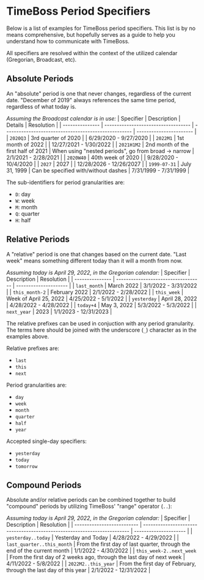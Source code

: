 # TimeBoss Period Specifiers
Below is a list of examples for TimeBoss period specifiers. This list is by no means comprehensive, but hopefully serves as a guide to help
you understand how to communicate with TimeBoss.

All specifiers are resolved within the context of the utilized calendar (Gregorian, Broadcast, etc).

## Absolute Periods
An "absolute" period is one that never changes, regardless of the current date. "December of 2019" always references the same time period,
regardless of what today is.

_Assuming the Broadcast calendar is in use:_
| Specifier       | Description                         | Details                                              | Resolution              |
| --------------- | ----------------------------------- | ---------------------------------------------------- | ----------------------- |
| `2020Q3`        | 3rd quarter of 2020                 |                                                      | 6/29/2020 - 9/27/2020   |
| `2022M1`        | 1st month of 2022                   |                                                      | 12/27/2021 - 1/30/2022  |
| `2021H1M2`      | 2nd month of the first half of 2021 | When using "nested periods", go from broad -> narrow | 2/1/2021 - 2/28/2021    |
| `2020W40`       | 40th week of 2020                   |                                                      | 9/28/2020 - 10/4/2020   |
| `2027`          | 2027                                |                                                      | 12/28/2026 - 12/26/2027 |
| `1999-07-31`    | July 31, 1999                       | Can be specified with/without dashes                 | 7/31/1999 - 7/31/1999   |

The sub-identifiers for period granularities are:
- `D`: day
- `W`: week
- `M`: month
- `Q`: quarter
- `H`: half

## Relative Periods
A "relative" period is one that changes based on the current date. "Last week" means something different today than it will a month from now.

_Assuming today is April 29, 2022, in the Gregorian calendar:_
| Specifier       | Description                         | Resolution            |
| --------------- | ----------------------------------- | --------------------- |
| `last_month`    | March 2022                          | 3/1/2022 - 3/31/2022  |
| `this_month-2`  | February 2022                       | 2/1/2022 - 2/28/2022  |
| `this_week`     | Week of April 25, 2022              | 4/25/2022 - 5/1/2022  |
| `yesterday`     | April 28, 2022                      | 4/28/2022 - 4/28/2022 |
| `today+4`       | May 3, 2022                         | 5/3/2022 - 5/3/2022   |
| `next_year`     | 2023                                | 1/1/2023 - 12/31/2023 |

The relative prefixes can be used in conjuction with any period granularity. The terms here should be joined with the underscore (`_`) character as in the examples above.

Relative prefixes are:
- `last`
- `this`
- `next`

Period granularities are:
- `day`
- `week`
- `month`
- `quarter`
- `half`
- `year`

Accepted single-day specifiers:
- `yesterday`
- `today`
- `tomorrow`

## Compound Periods
Absolute and/or relative periods can be combined together to build "compound" periods by utilizing TimeBoss' "range" operator (`..`):

_Assuming today is April 29, 2022, in the Gregorian calendar:_
| Specifier                  | Description                                                              | Resolution            |
| -------------------------- | ------------------------------------------------------------------------ | --------------------- |
| `yesterday..today`         | Yesterday and Today                                                      | 4/28/2022 - 4/29/2022 |
| `last_quarter..this_month` | From the first day of last quarter, through the end of the current month | 1/1/2022 - 4/30/2022  |
| `this_week-2..next_week`   | From the first day of 2 weeks ago, through the last day of next week     | 4/11/2022 - 5/8/2022  |
| `2022M2..this_year`        | From the first day of February, through the last day of this year        | 2/1/2022 - 12/31/2022 |
